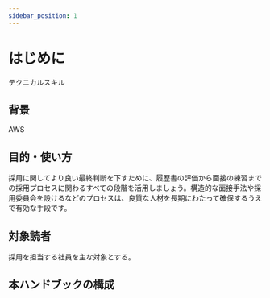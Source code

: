 ```yaml
---
sidebar_position: 1
---
```


# はじめに

テクニカルスキル

## 背景

AWS

## 目的・使い方

採用に関してより良い最終判断を下すために、履歴書の評価から面接の練習までの採用プロセスに関わるすべての段階を活用しましょう。構造的な面接手法や採用委員会を設けるなどのプロセスは、良質な人材を長期にわたって確保するうえで有効な手段です。

## 対象読者

採用を担当する社員を主な対象とする。

## 本ハンドブックの構成
